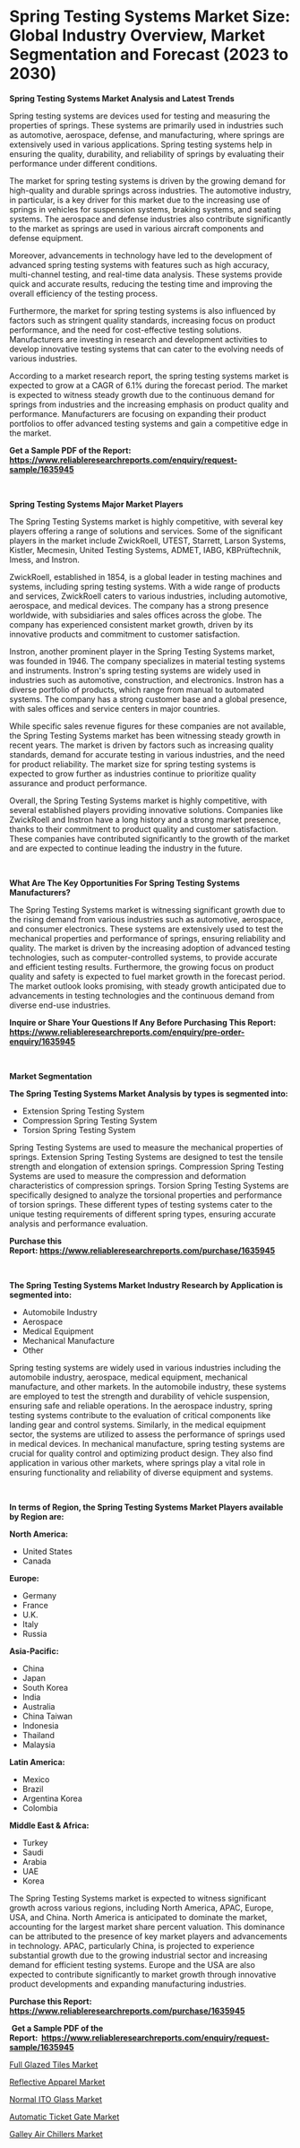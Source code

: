 <p><h1>Spring Testing Systems Market Size: Global Industry Overview, Market Segmentation and Forecast (2023 to 2030)</h1></p><p><strong>Spring Testing Systems Market Analysis and Latest Trends</strong></p>
<p><p>Spring testing systems are devices used for testing and measuring the properties of springs. These systems are primarily used in industries such as automotive, aerospace, defense, and manufacturing, where springs are extensively used in various applications. Spring testing systems help in ensuring the quality, durability, and reliability of springs by evaluating their performance under different conditions.</p><p>The market for spring testing systems is driven by the growing demand for high-quality and durable springs across industries. The automotive industry, in particular, is a key driver for this market due to the increasing use of springs in vehicles for suspension systems, braking systems, and seating systems. The aerospace and defense industries also contribute significantly to the market as springs are used in various aircraft components and defense equipment.</p><p>Moreover, advancements in technology have led to the development of advanced spring testing systems with features such as high accuracy, multi-channel testing, and real-time data analysis. These systems provide quick and accurate results, reducing the testing time and improving the overall efficiency of the testing process.</p><p>Furthermore, the market for spring testing systems is also influenced by factors such as stringent quality standards, increasing focus on product performance, and the need for cost-effective testing solutions. Manufacturers are investing in research and development activities to develop innovative testing systems that can cater to the evolving needs of various industries.</p><p>According to a market research report, the spring testing systems market is expected to grow at a CAGR of 6.1% during the forecast period. The market is expected to witness steady growth due to the continuous demand for springs from industries and the increasing emphasis on product quality and performance. Manufacturers are focusing on expanding their product portfolios to offer advanced testing systems and gain a competitive edge in the market.</p></p>
<p><strong>Get a Sample PDF of the Report:&nbsp; <a href="https://www.reliableresearchreports.com/enquiry/request-sample/1635945">https://www.reliableresearchreports.com/enquiry/request-sample/1635945</a></strong></p>
<p>&nbsp;</p>
<p><strong>Spring Testing Systems Major Market Players</strong></p>
<p><p>The Spring Testing Systems market is highly competitive, with several key players offering a range of solutions and services. Some of the significant players in the market include ZwickRoell, UTEST, Starrett, Larson Systems, Kistler, Mecmesin, United Testing Systems, ADMET, IABG, KBPrüftechnik, Imess, and Instron.</p><p>ZwickRoell, established in 1854, is a global leader in testing machines and systems, including spring testing systems. With a wide range of products and services, ZwickRoell caters to various industries, including automotive, aerospace, and medical devices. The company has a strong presence worldwide, with subsidiaries and sales offices across the globe. The company has experienced consistent market growth, driven by its innovative products and commitment to customer satisfaction.</p><p>Instron, another prominent player in the Spring Testing Systems market, was founded in 1946. The company specializes in material testing systems and instruments. Instron's spring testing systems are widely used in industries such as automotive, construction, and electronics. Instron has a diverse portfolio of products, which range from manual to automated systems. The company has a strong customer base and a global presence, with sales offices and service centers in major countries.</p><p>While specific sales revenue figures for these companies are not available, the Spring Testing Systems market has been witnessing steady growth in recent years. The market is driven by factors such as increasing quality standards, demand for accurate testing in various industries, and the need for product reliability. The market size for spring testing systems is expected to grow further as industries continue to prioritize quality assurance and product performance.</p><p>Overall, the Spring Testing Systems market is highly competitive, with several established players providing innovative solutions. Companies like ZwickRoell and Instron have a long history and a strong market presence, thanks to their commitment to product quality and customer satisfaction. These companies have contributed significantly to the growth of the market and are expected to continue leading the industry in the future.</p></p>
<p>&nbsp;</p>
<p><strong>What Are The Key Opportunities For Spring Testing Systems Manufacturers?</strong></p>
<p><p>The Spring Testing Systems market is witnessing significant growth due to the rising demand from various industries such as automotive, aerospace, and consumer electronics. These systems are extensively used to test the mechanical properties and performance of springs, ensuring reliability and quality. The market is driven by the increasing adoption of advanced testing technologies, such as computer-controlled systems, to provide accurate and efficient testing results. Furthermore, the growing focus on product quality and safety is expected to fuel market growth in the forecast period. The market outlook looks promising, with steady growth anticipated due to advancements in testing technologies and the continuous demand from diverse end-use industries.</p></p>
<p><strong>Inquire or Share Your Questions If Any Before Purchasing This Report: <a href="https://www.reliableresearchreports.com/enquiry/pre-order-enquiry/1635945">https://www.reliableresearchreports.com/enquiry/pre-order-enquiry/1635945</a></strong></p>
<p>&nbsp;</p>
<p><strong>Market Segmentation</strong></p>
<p><strong>The Spring Testing Systems Market Analysis by types is segmented into:</strong></p>
<p><ul><li>Extension Spring Testing System</li><li>Compression Spring Testing System</li><li>Torsion Spring Testing System</li></ul></p>
<p><p>Spring Testing Systems are used to measure the mechanical properties of springs. Extension Spring Testing Systems are designed to test the tensile strength and elongation of extension springs. Compression Spring Testing Systems are used to measure the compression and deformation characteristics of compression springs. Torsion Spring Testing Systems are specifically designed to analyze the torsional properties and performance of torsion springs. These different types of testing systems cater to the unique testing requirements of different spring types, ensuring accurate analysis and performance evaluation.</p></p>
<p><strong>Purchase this Report:&nbsp;<a href="https://www.reliableresearchreports.com/purchase/1635945">https://www.reliableresearchreports.com/purchase/1635945</a></strong></p>
<p>&nbsp;</p>
<p><strong>The Spring Testing Systems Market Industry Research by Application is segmented into:</strong></p>
<p><ul><li>Automobile Industry</li><li>Aerospace</li><li>Medical Equipment</li><li>Mechanical Manufacture</li><li>Other</li></ul></p>
<p><p>Spring testing systems are widely used in various industries including the automobile industry, aerospace, medical equipment, mechanical manufacture, and other markets. In the automobile industry, these systems are employed to test the strength and durability of vehicle suspension, ensuring safe and reliable operations. In the aerospace industry, spring testing systems contribute to the evaluation of critical components like landing gear and control systems. Similarly, in the medical equipment sector, the systems are utilized to assess the performance of springs used in medical devices. In mechanical manufacture, spring testing systems are crucial for quality control and optimizing product design. They also find application in various other markets, where springs play a vital role in ensuring functionality and reliability of diverse equipment and systems.</p></p>
<p>&nbsp;</p>
<p><strong>In terms of Region, the Spring Testing Systems Market Players available by Region are:</strong></p>
<p>
    <p> <strong> North America: </strong>
        <ul>
            <li>United States</li>
            <li>Canada</li>
        </ul>
        </p> 
    <p> <strong> Europe: </strong>
        <ul>
            <li>Germany</li>
            <li>France</li>
            <li>U.K.</li>
            <li>Italy</li>
            <li>Russia</li>
        </ul>
        </p> 
    <p> <strong> Asia-Pacific: </strong>
        <ul>
            <li>China</li>
            <li>Japan</li>
            <li>South Korea</li>
            <li>India</li>
            <li>Australia</li>
            <li>China Taiwan</li>
            <li>Indonesia</li>
            <li>Thailand</li>
            <li>Malaysia</li>
        </ul>
        </p> 
    <p> <strong> Latin America: </strong>
        <ul>
            <li>Mexico</li>
            <li>Brazil</li>
            <li>Argentina Korea</li>
            <li>Colombia</li>
        </ul>
        </p> 
    <p> <strong> Middle East & Africa: </strong>
        <ul>
            <li>Turkey</li>
            <li>Saudi</li>
            <li>Arabia</li>
            <li>UAE</li>
            <li>Korea</li>
        </ul>
    </p>
    </p>
<p><p>The Spring Testing Systems market is expected to witness significant growth across various regions, including North America, APAC, Europe, USA, and China. North America is anticipated to dominate the market, accounting for the largest market share percent valuation. This dominance can be attributed to the presence of key market players and advancements in technology. APAC, particularly China, is projected to experience substantial growth due to the growing industrial sector and increasing demand for efficient testing systems. Europe and the USA are also expected to contribute significantly to market growth through innovative product developments and expanding manufacturing industries.</p></p>
<p><strong>Purchase this Report: <a href="https://www.reliableresearchreports.com/purchase/1635945">https://www.reliableresearchreports.com/purchase/1635945</a></strong></p>
<p>&nbsp;<strong>Get a Sample PDF of the Report:&nbsp;&nbsp;<a href="https://www.reliableresearchreports.com/enquiry/request-sample/1635945">https://www.reliableresearchreports.com/enquiry/request-sample/1635945</a></strong></p>
<p><strong></strong></p>
<p><p><a href="https://www.linkedin.com/pulse/full-glazed-tiles-market-size-share-global-analysis-report-2023-w70je/">Full Glazed Tiles Market</a></p><p><a href="https://medium.com/@crystalellis1905/reflective-apparel-market-size-growth-forecast-2023-2030-8e60ca2c266b">Reflective Apparel Market</a></p><p><a href="https://www.linkedin.com/pulse/normal-ito-glass-market-size-share-global-analysis-report-2023-myyde/">Normal ITO Glass Market</a></p><p><a href="https://medium.com/@giannicrona/automatic-ticket-gate-market-size-growth-forecast-2023-2030-919927049dbd">Automatic Ticket Gate Market</a></p><p><a href="https://www.linkedin.com/pulse/galley-air-chillers-market-insights-players-forecast-rnwnc/">Galley Air Chillers Market</a></p></p>